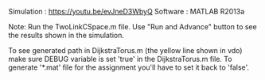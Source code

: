 
Simulation  : https://youtu.be/evJneD3WbyQ
Software    : MATLAB R2013a


Note:
Run the TwoLinkCSpace.m file. Use "Run and Advance" button to see the results shown in the simulation. 

To see generated path in DijkstraTorus.m (the yellow line shown in vdo) make sure DEBUG variable is set 'true' in the DijkstraTorus.m file. To generate '*.mat' file for the assignment you'll have to set it back to 'false'. 